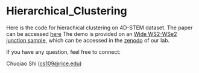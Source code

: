# Hierarchical_Clustering

Here is the code for hierachical clustering on 4D-STEM dataset. The paper can be accessed [here](https://www.nature.com/articles/s41524-022-00793-9)
The demo is provided on an [Wide WS2-WSe2 junction sample](https://pubs.acs.org/doi/full/10.1021/acs.nanolett.8b00952?af=R&targetTab=std&mi=aayia761&AllField=nano&target=default), which can be accessed in the [zenodo](https://zenodo.org/communities/hanlab-rice/?page=1&size=20) of our lab.

If you have any question, feel free to connect:

Chuqiao Shi (cs109@rice.edu)
